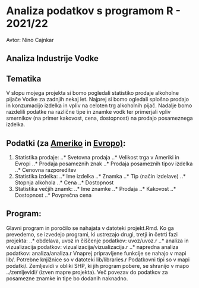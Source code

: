 # Analiza podatkov s programom R - 2021/22 #
Avtor: Nino Cajnkar
## Analiza Industrije Vodke ##

## Tematika ##

V slopu mojega projekta si bomo pogledali statistiko prodaje alkoholne pijače Vodke za zadnjih nekaj let.
Najprej si bomo ogledali splošno prodajo in konzumacijo izdelka in vpliv na celoten trg alkoholnih pijač.
Nadalje bomo razdelili podatke na različne tipe in znamke vodk ter primerjali vpliv smernikov (na primer kakovost, cena, dostopnost) na prodajo posameznega izdelka.

## Podatki (za [Ameriko](https://www.statista.com/topics/3741/vodka-industry/#dossierKeyfigures) in [Evropo)](https://www.statista.com/outlook/cmo/alcoholic-drinks/spirits/vodka/europe): ##
1. Statistika prodaje:
..* Svetovna prodaja
..* Velikost trga v Ameriki in Evropi
..* Prodaja posameznih znak
..* Prodaja posameznih tipov izdelka
..* Cenovna razporeditev
2. Statistika izdelka:
..* Ime izdelka
..* Znamka
..* Tip (način izdelave)
..* Stopnja alkohola
..* Cena
..* Dostopnost
3. Statistika večjih znamk:
..* Ime znamke
..* Prodaja
..* Kakovost
..* Dostopnost
..* Povprečna cena

## Program: ##
Glavni program in poročilo se nahajata v datoteki projekt.Rmd. Ko ga prevedemo, se izvedejo programi, ki ustrezajo drugi, tretji in četrti fazi projekta:
..* obdelava, uvoz in čiščenje podatkov: uvoz/uvoz.r
..* analiza in vizualizacija podatkov: vizualizacija/vizualizacija.r
..* napredna analiza podatkov: analiza/analiza.r
Vnaprej pripravljene funkcije se nahajo v mapi lib/. Potrebne knjižnice so v datoteki lib/libraries.r
Podatkovni tipi so v mapi podatki/. Zemljevidi v obliki SHP, ki jih program pobere, se shranijo v mapo ../zemljevidi/ (izven mapre projekta).
Več povezav do podatkov za posamezne znamke in tipe bo dodanih naknadno.
